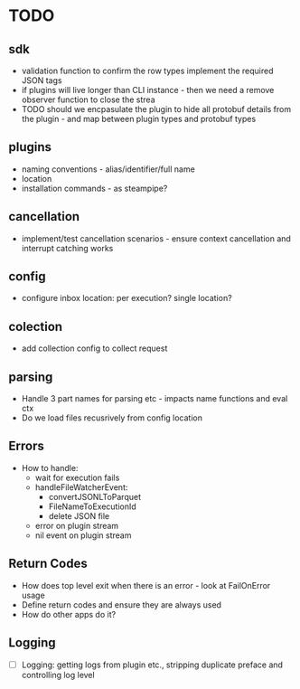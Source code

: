 # TODO

## sdk
- validation function to confirm the row types implement the required JSON tags
- if plugins will live longer than CLI instance - then we need a remove observer function to close the strea
- TODO should we encpasulate the plugin to hide all protobuf details from the plugin - and map between plugin types and protobuf types

## plugins
- naming conventions - alias/identifier/full name
- location
- installation commands - as steampipe?

## cancellation
- implement/test cancellation scenarios - ensure context cancellation and interrupt catching works

##  config
- configure inbox location: per execution? single location?

## colection
- add collection config to collect request

## parsing
- Handle 3 part names for parsing etc - impacts name functions and eval ctx
- Do we load files recusrively from config location 

## Errors
- How to handle: 
  - wait for execution fails
  - handleFileWatcherEvent:
    - convertJSONLToParquet 
    - FileNameToExecutionId
    - delete JSON file
  - error on plugin stream
  - nil event on plugin stream
## Return Codes
- How does top level exit when there is an error - look at FailOnError usage
- Define return codes and ensure they are always used
- How do other apps do it?

## Logging
- [ ] Logging: getting logs from plugin etc., stripping duplicate preface and controlling log level
